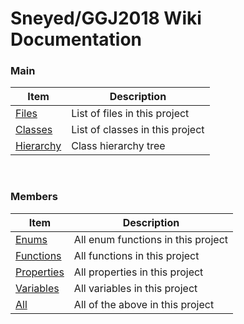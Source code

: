 Sneyed/GGJ2018 Wiki Documentation
=========================

### Main

| Item                                  |   Description     |
| ------------------------------------- | ----------------- |
| [Files](files.html)                   | List of files in this project
| [Classes](annotated.html)             | List of classes in this project
| [Hierarchy](hierarchy.html)           | Class hierarchy tree

<br />

### Members

| Item                                  |   Description     |
| ------------------------------------- | ----------------- |
| [Enums](functions_enum.html)          | All enum functions in this project
| [Functions](functions_func.html)      | All functions in this project
| [Properties](functions_prop.html)     | All properties in this project
| [Variables](functions_vars.html)      | All variables in this project
| [All](functions.html)                 | All of the above in this project